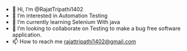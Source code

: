 - 👋 Hi, I’m @RajatTripathi1402
- 👀 I’m interested in Automation Testing
- 🌱 I’m currently learning Selenium With java
- 💞️ I’m looking to collaborate on Testing to make a bug free software application.
- 📫 How to reach me rajattripathi1402@gmail.com

<!---
RajatTripathi1402/RajatTripathi1402 is a ✨ special ✨ repository because its `README.md` (this file) appears on your GitHub profile.
You can click the Preview link to take a look at your changes.
--->

